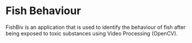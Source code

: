 # Fish Behaviour
FishBiv is an application that is used to identify the behaviour of fish after being exposed to toxic substances using Video Processing (OpenCV).
